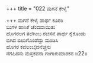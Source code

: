 +++
title = "022 ಮಗನೆ ಕೇಳೈ"

+++
ಮಗನೆ ಕೇಳೈ ಪಾರ್ಥ ಕೂರಂ  
ಬುಗಳ ಹಾಸಿಕೆ ಚೆಂದವಾಯಿತು  
ಹೊಗರಲಗ ತಲೆಗಿಂಬ ರಚಿಸೆನೆ ಪಾರ್ಥ ಕೈಕೊಂಡು  
ಬಿಗಿದ ಬಿಲುಗೊಂಡೆದ್ದು ಮಂಡಿಸಿ  
ಹೊಗರ ಕವಲಂಬೈದನೆಚ್ಚನು  
ನೆಗಹಿದನು ಮಸ್ತಕವನಾ ಗಂಗಾಕುಮಾರಕನ      ॥22॥